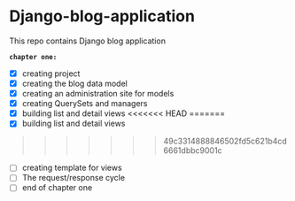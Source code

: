 # Django-blog-application

This repo contains Django blog application

**`chapter one:`**

- [x] creating project
- [x] creating the blog data model
- [x] creating an administration site for models
- [x] creating QuerySets and managers
- [x] building list and detail views
<<<<<<< HEAD
=======
- [x] building list and detail views
>>>>>>> 49c3314888846502fd5c621b4cd6661dbbc9001c
- [ ] creating template for views
- [ ] The request/response cycle
- [ ] end of chapter one
